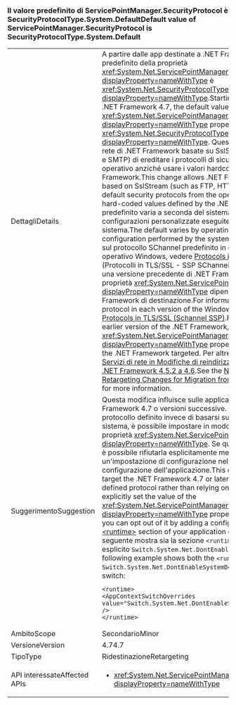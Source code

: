 ### <a name="default-value-of-servicepointmanagersecurityprotocol-is-securityprotocoltypesystemdefault"></a><span data-ttu-id="9f85c-101">Il valore predefinito di ServicePointManager.SecurityProtocol è SecurityProtocolType.System.Default</span><span class="sxs-lookup"><span data-stu-id="9f85c-101">Default value of ServicePointManager.SecurityProtocol is SecurityProtocolType.System.Default</span></span>

|   |   |
|---|---|
|<span data-ttu-id="9f85c-102">Dettagli</span><span class="sxs-lookup"><span data-stu-id="9f85c-102">Details</span></span>|<span data-ttu-id="9f85c-103">A partire dalle app destinate a .NET Framework 4.7, il valore predefinito della proprietà <xref:System.Net.ServicePointManager.SecurityProtocol?displayProperty=nameWithType> è <xref:System.Net.SecurityProtocolType.SystemDefault?displayProperty=nameWithType>.</span><span class="sxs-lookup"><span data-stu-id="9f85c-103">Starting with apps that target the .NET Framework 4.7, the default value of the <xref:System.Net.ServicePointManager.SecurityProtocol?displayProperty=nameWithType> property is <xref:System.Net.SecurityProtocolType.SystemDefault?displayProperty=nameWithType>.</span></span> <span data-ttu-id="9f85c-104">Questa modifica consente alle API di rete di .NET Framework basate su SslStream (ad esempio FTP, HTTPS e SMTP) di ereditare i protocolli di sicurezza predefiniti dal sistema operativo anziché usare i valori hardcoded definiti da .NET Framework.</span><span class="sxs-lookup"><span data-stu-id="9f85c-104">This change allows .NET Framework networking APIs based on SslStream (such as FTP, HTTPS, and SMTP) to inherit the default security protocols from the operating system instead of using hard-coded values defined by the .NET Framework.</span></span> <span data-ttu-id="9f85c-105">Il valore predefinito varia a seconda del sistema operativo e di eventuali configurazioni personalizzate eseguite dall'amministratore di sistema.</span><span class="sxs-lookup"><span data-stu-id="9f85c-105">The default varies by operating system and any custom configuration performed by the system administrator.</span></span> <span data-ttu-id="9f85c-106">Per informazioni sul protocollo SChannel predefinito in ogni versione del sistema operativo Windows, vedere [Protocols in TLS/SSL (Schannel SSP)](https://msdn.microsoft.com/library/windows/desktop/mt808159.aspx) (Protocolli in TLS/SSL - SSP SChannel). Per le applicazioni destinate a una versione precedente di .NET Framework, il valore predefinito della proprietà <xref:System.Net.ServicePointManager.SecurityProtocol?displayProperty=nameWithType> dipende dalla versione di .NET Framework di destinazione.</span><span class="sxs-lookup"><span data-stu-id="9f85c-106">For information on the default SChannel protocol in each version of the Windows operating system, see [Protocols in TLS/SSL (Schannel SSP)](https://msdn.microsoft.com/library/windows/desktop/mt808159.aspx).For applications that target an earlier version of the .NET Framework, the default value of the <xref:System.Net.ServicePointManager.SecurityProtocol?displayProperty=nameWithType> property depends on the version of the .NET Framework targeted.</span></span> <span data-ttu-id="9f85c-107">Per altre informazioni, vedere la [sezione Servizi di rete in Modifiche di reindirizzamento per la migrazione da .NET Framework 4.5.2 a 4.6](~/docs/framework/migration-guide/retargeting/4.5.2-4.6.md#networking).</span><span class="sxs-lookup"><span data-stu-id="9f85c-107">See the [Networking section of Retargeting Changes for Migration from .NET Framework 4.5.2 to 4.6](~/docs/framework/migration-guide/retargeting/4.5.2-4.6.md#networking) for more information.</span></span>|
|<span data-ttu-id="9f85c-108">Suggerimento</span><span class="sxs-lookup"><span data-stu-id="9f85c-108">Suggestion</span></span>|<span data-ttu-id="9f85c-109">Questa modifica influisce sulle applicazioni destinate a .NET Framework 4.7 o versioni successive. Se si preferisce usare un protocollo definito invece di basarsi sull'impostazione predefinita del sistema, è possibile impostare in modo esplicito il valore della proprietà <xref:System.Net.ServicePointManager.SecurityProtocol?displayProperty=nameWithType>. Se questa modifica non è opportuna, è possibile rifiutarla esplicitamente mediante l'aggiunta di un'impostazione di configurazione nella sezione [\<runtime>](~/docs/framework/configure-apps/file-schema/runtime/runtime-element.md) del file di configurazione dell'applicazione.</span><span class="sxs-lookup"><span data-stu-id="9f85c-109">This change affects applications that target the .NET Framework 4.7 or later versions.If you prefer to use a defined protocol rather than relying on the system default, you can explicitly set the value of the <xref:System.Net.ServicePointManager.SecurityProtocol?displayProperty=nameWithType> property.If this change is undesirable, you can opt out of it by adding a configuration setting to the [\<runtime>](~/docs/framework/configure-apps/file-schema/runtime/runtime-element.md) section of your application configuration file.</span></span> <span data-ttu-id="9f85c-110">L'esempio seguente mostra sia la sezione <code>&lt;runtime&gt;</code> che l'opzione per il rifiuto esplicito <code>Switch.System.Net.DontEnableSystemDefaultTlsVersions</code>:</span><span class="sxs-lookup"><span data-stu-id="9f85c-110">The following example shows both the <code>&lt;runtime&gt;</code> section and the <code>Switch.System.Net.DontEnableSystemDefaultTlsVersions</code> opt-out switch:</span></span><pre><code class="language-xml">&lt;runtime&gt;&#13;&#10;&lt;AppContextSwitchOverrides value=&quot;Switch.System.Net.DontEnableSystemDefaultTlsVersions=true&quot; /&gt;&#13;&#10;&lt;/runtime&gt;&#13;&#10;</code></pre>|
|<span data-ttu-id="9f85c-111">Ambito</span><span class="sxs-lookup"><span data-stu-id="9f85c-111">Scope</span></span>|<span data-ttu-id="9f85c-112">Secondario</span><span class="sxs-lookup"><span data-stu-id="9f85c-112">Minor</span></span>|
|<span data-ttu-id="9f85c-113">Versione</span><span class="sxs-lookup"><span data-stu-id="9f85c-113">Version</span></span>|<span data-ttu-id="9f85c-114">4.7</span><span class="sxs-lookup"><span data-stu-id="9f85c-114">4.7</span></span>|
|<span data-ttu-id="9f85c-115">Tipo</span><span class="sxs-lookup"><span data-stu-id="9f85c-115">Type</span></span>|<span data-ttu-id="9f85c-116">Ridestinazione</span><span class="sxs-lookup"><span data-stu-id="9f85c-116">Retargeting</span></span>|
|<span data-ttu-id="9f85c-117">API interessate</span><span class="sxs-lookup"><span data-stu-id="9f85c-117">Affected APIs</span></span>|<ul><li><xref:System.Net.ServicePointManager.SecurityProtocol?displayProperty=nameWithType></li></ul>|

